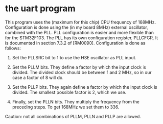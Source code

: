 # the uart program

This program uses the (maximum for this chip) CPU frequency of 168MHz. Configuration is done using the (in my board 8MHz) external oscillator, combined with the PLL. PLL configuration is
easier and more flexible than for the STM32F103. The PLL has its own configuration register, PLLCFGR. It is documented in section 7.3.2 of [RM0090]. Configuration is done as follows:

1. Set the PLLSRC bit to 1 to use the HSE oscillator as PLL input.

2. Set the PLLM bits. They define a factor by which the input clock is divided. The divided clock should be between 1 and 2 MHz, so in our case a factor of 8 will do.

3. Set the PLLP bits. They again define a factor by which the input clock is divided. The smallest possible factor is 2, which we use.

4. Finally, set the PLLN bits. They multiply the frequency from the preceding steps. To get 168MHz we set them to 336.

Caution: not all combinations of PLLM, PLLN and PLLP are allowed.
